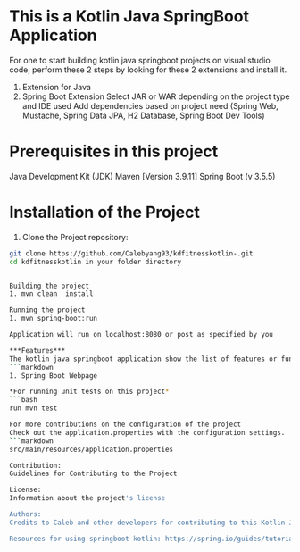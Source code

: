 # This is a Kotlin Java SpringBoot Application 
For one to start building kotlin java springboot projects on visual studio code, perform these 2 steps by looking for these 2 extensions and install it. 
1) Extension for Java 
2) Spring Boot Extension 
Select JAR or WAR depending on the project type and IDE used 
Add dependencies based on project need (Spring Web, Mustache, Spring Data JPA, H2 Database, Spring Boot Dev Tools)

# Prerequisites in this project
Java Development Kit (JDK) 
Maven [Version 3.9.11]
Spring Boot (v 3.5.5)

# Installation of the Project 
1. Clone the Project repository: 
```bash 
git clone https://github.com/Calebyang93/kdfitnesskotlin-.git
cd kdfitnesskotlin in your folder directory


Building the project
1. mvn clean  install 

Running the project
1. mvn spring-boot:run

Application will run on localhost:8080 or post as specified by you 

***Features***
The kotlin java springboot application show the list of features or functionalities implemented in the project. 
```markdown
1. Spring Boot Webpage

*For running unit tests on this project*
```bash
run mvn test 

For more contributions on the configuration of the project
Check out the application.properties with the configuration settings. 
```markdown 
src/main/resources/application.properties

Contribution:
Guidelines for Contributing to the Project 

License: 
Information about the project's license 

Authors: 
Credits to Caleb and other developers for contributing to this Kotlin Java Springboot application for kdfitness. 

Resources for using springboot kotlin: https://spring.io/guides/tutorials/spring-boot-kotlin
